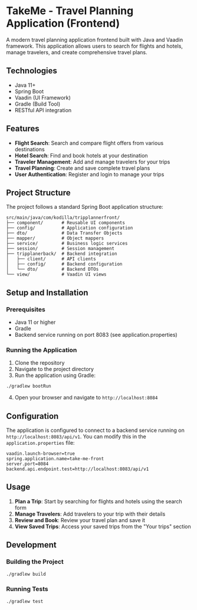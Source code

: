 # TakeMe - Travel Planning Application (Frontend)

A modern travel planning application frontend built with Java and Vaadin framework. This application allows users to search for flights and hotels, manage travelers, and create comprehensive travel plans.

## Technologies

- Java 11+
- Spring Boot
- Vaadin (UI Framework)
- Gradle (Build Tool)
- RESTful API integration

## Features

- **Flight Search**: Search and compare flight offers from various destinations
- **Hotel Search**: Find and book hotels at your destination
- **Traveler Management**: Add and manage travelers for your trips
- **Travel Planning**: Create and save complete travel plans
- **User Authentication**: Register and login to manage your trips

## Project Structure

The project follows a standard Spring Boot application structure:

```
src/main/java/com/kodilla/tripplannerfront/
├── component/       # Reusable UI components
├── config/          # Application configuration
├── dto/             # Data Transfer Objects
├── mapper/          # Object mappers
├── service/         # Business logic services
├── session/         # Session management
├── tripplanerback/  # Backend integration
│   ├── client/      # API clients
│   ├── config/      # Backend configuration
│   └── dto/         # Backend DTOs
└── view/            # Vaadin UI views
```

## Setup and Installation

### Prerequisites

- Java 11 or higher
- Gradle
- Backend service running on port 8083 (see application.properties)

### Running the Application

1. Clone the repository
2. Navigate to the project directory
3. Run the application using Gradle:

```bash
./gradlew bootRun
```

4. Open your browser and navigate to `http://localhost:8084`

## Configuration

The application is configured to connect to a backend service running on `http://localhost:8083/api/v1`. You can modify this in the `application.properties` file:

```properties
vaadin.launch-browser=true
spring.application.name=take-me-front
server.port=8084
backend.api.endpoint.test=http://localhost:8083/api/v1
```

## Usage

1. **Plan a Trip**: Start by searching for flights and hotels using the search form
2. **Manage Travelers**: Add travelers to your trip with their details
3. **Review and Book**: Review your travel plan and save it
4. **View Saved Trips**: Access your saved trips from the "Your trips" section

## Development

### Building the Project

```bash
./gradlew build
```

### Running Tests

```bash
./gradlew test
```
